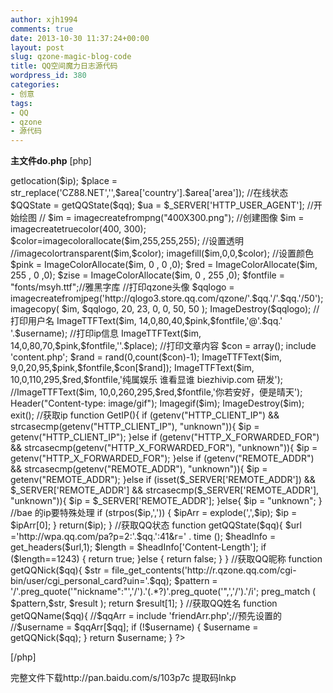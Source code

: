 ```yaml
---
author: xjh1994
comments: true
date: 2013-10-30 11:37:24+00:00
layout: post
slug: qzone-magic-blog-code
title: QQ空间魔力日志源代码
wordpress_id: 380
categories:
- 创意
tags:
- QQ
- qzone
- 源代码
---
```


**主文件do.php**
[php]
<?php
$referer=$_SERVER['HTTP_REFERER'];
$ip=GetIP();
// $referer="http://user.qzone.qq.com/977135148/infocenter";
if(!strpos($referer,'infocenter')){//如果不是从个人中心进来
	header('Location: no.png');
	exit();
}
//截取QQ
$urlArr = explode('/',$referer);
$qq = $urlArr['3'];
//用户姓名
$username = getQQName($qq);
//信息位置
include 'ip/IpLocation.class.php';
$ipClass = new IpLocation('UTFWry.dat');
$area = $ipClass->getlocation($ip);
$place = str_replace('CZ88.NET','',$area['country'].$area['area']);
//在线状态
$QQState = getQQState($qq);
$ua = $_SERVER['HTTP_USER_AGENT'];

//开始绘图
// $im = imagecreatefrompng("400X300.png");
//创建图像
$im = imagecreatetruecolor(400, 300);
$color=imagecolorallocate($im,255,255,255);
//设置透明
//imagecolortransparent($im,$color);
imagefill($im,0,0,$color);
//设置颜色
$pink  = ImageColorAllocate($im, 0 , 0 ,0);
$red   = ImageColorAllocate($im, 255 , 0 ,0);
$zise  = ImageColorAllocate($im, 0 , 255 ,0);
$fontfile = "fonts/msyh.ttf";//雅黑字库
//打印qzone头像
$qqlogo = imagecreatefromjpeg('http://qlogo3.store.qq.com/qzone/'.$qq.'/'.$qq.'/50');
imagecopy( $im, $qqlogo, 20, 23, 0, 0, 50, 50 );
ImageDestroy($qqlogo);
//打印用户名
ImageTTFText($im, 14,0,80,40,$pink,$fontfile,'@'.$qq.' '.$username);
//打印ip信息
ImageTTFText($im, 14,0,80,70,$pink,$fontfile,''.$place);
//打印文章内容
$con = array();
include 'content.php';
$rand = rand(0,count($con)-1);
ImageTTFText($im, 9,0,20,95,$pink,$fontfile,$con[$rand]);	
ImageTTFText($im, 10,0,110,295,$red,$fontfile,'纯属娱乐 谁看显谁 biezhivip.com 研发');
//ImageTTFText($im, 10,0,260,295,$red,$fontfile,'你若安好，便是晴天');
Header("Content-type: image/gif");
Imagegif($im);
ImageDestroy($im);
exit();
//获取ip
function GetIP(){
	if (getenv("HTTP_CLIENT_IP") && strcasecmp(getenv("HTTP_CLIENT_IP"), "unknown")){
		$ip = getenv("HTTP_CLIENT_IP");
	}else if (getenv("HTTP_X_FORWARDED_FOR") && strcasecmp(getenv("HTTP_X_FORWARDED_FOR"), "unknown")){
		$ip = getenv("HTTP_X_FORWARDED_FOR");
	}else if (getenv("REMOTE_ADDR") && strcasecmp(getenv("REMOTE_ADDR"), "unknown")){
		$ip = getenv("REMOTE_ADDR");
	}else if (isset($_SERVER['REMOTE_ADDR']) && $_SERVER['REMOTE_ADDR'] && strcasecmp($_SERVER['REMOTE_ADDR'], "unknown")){
		$ip = $_SERVER['REMOTE_ADDR'];
	}else{
		$ip = "unknown";
	}	
	//bae 的ip要特殊处理
	if (strpos($ip,',')) {
		$ipArr = explode(',',$ip);
		$ip = $ipArr[0];
	}
	return($ip);
}
//获取QQ状态
function getQQState($qq){
	$url ='http://wpa.qq.com/pa?p=2:'.$qq.':41&r=' . time ();
	$headInfo = get_headers($url,1);
	$length = $headInfo['Content-Length'];
	if ($length==1243) {
		return true;
	}else {
		return false;
	}
}
//获取QQ昵称
function getQQNick($qq){
	$str = file_get_contents('http://r.qzone.qq.com/cgi-bin/user/cgi_personal_card?uin='.$qq);
	$pattern = '/'.preg_quote('"nickname":"','/').'(.*?)'.preg_quote('",','/').'/i';
	preg_match ( $pattern,$str, $result );
	return $result[1];
}
//获取QQ姓名
function getQQName($qq){
	//$qqArr = include 'friendArr.php';//预先设置的
	//$username = $qqArr[$qq];
	if (!$username) {
		$username = getQQNick($qq);
	}
	return $username;
}
?>
[/php]

完整文件下载http://pan.baidu.com/s/103p7c
提取码lnkp
